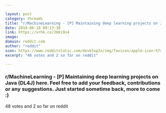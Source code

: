 ```yaml
---

layout: post
category: threads
title: "r/MachineLearning - [P] Maintaining deep learning projects on Java (DL4J) here. Feel free to add your feedback, contributions or any suggestions. Just started sometime back, more to come :)"
date: 2018-06-18 09:13:38
link: https://vrhk.co/2HXi9s4
image: 
domain: reddit.com
author: "reddit"
icon: https://www.redditstatic.com/desktop2x/img/favicon/apple-icon-57x57.png
excerpt: "48 votes and 2 so far on reddit"

---
```


### r/MachineLearning - [P] Maintaining deep learning projects on Java (DL4J) here. Feel free to add your feedback, contributions or any suggestions. Just started sometime back, more to come :)

48 votes and 2 so far on reddit